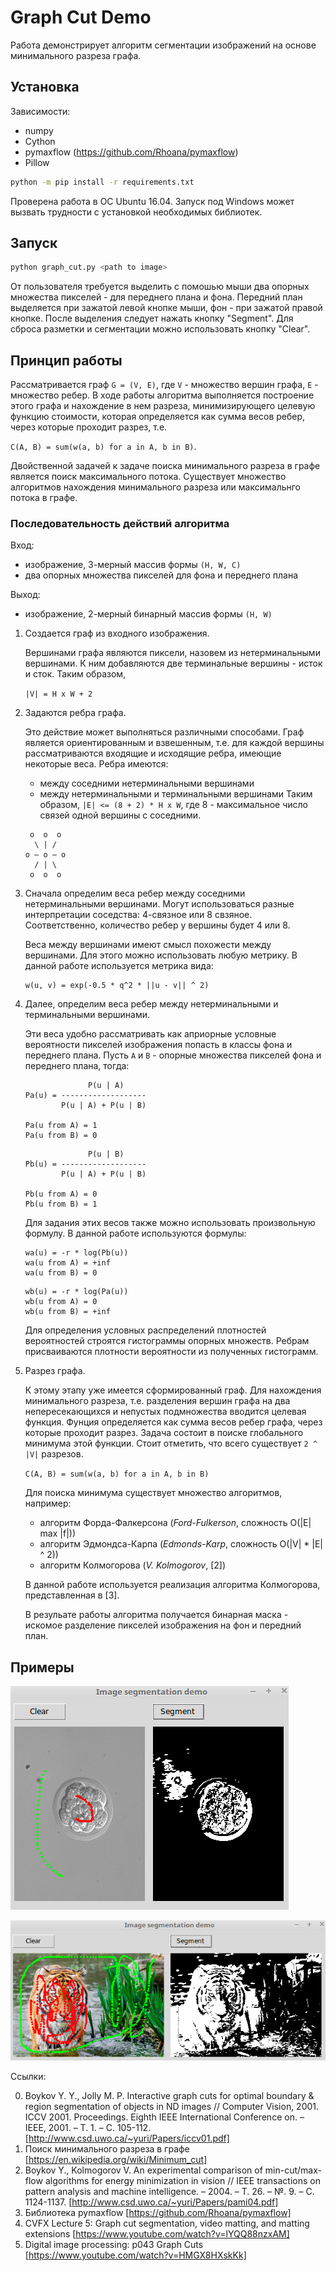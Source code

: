 # Graph Cut Demo

Работа демонстрирует алгоритм сегментации изображений на основе
минимального разреза графа.

## Установка

Зависимости:

- numpy
- Cython
- pymaxflow (https://github.com/Rhoana/pymaxflow)
- Pillow

``` bash
python -m pip install -r requirements.txt
```

Проверена работа в ОС Ubuntu 16.04. Запуск под Windows может вызвать трудности
с установкой необходимых библиотек.

## Запуск

``` bash
python graph_cut.py <path to image>
```

От пользователя требуется выделить с помошью мыши два опорных
множества пикселей - для переднего плана и фона. Передний план
выделяется при зажатой левой кнопке мыши, фон - при зажатой
правой кнопке. После выделения следует нажать кнопку "Segment".
Для сброса разметки и сегментации можно использовать кнопку
"Clear".

## Принцип работы

Рассматривается граф `G = (V, E)`, где `V` - множество вершин графа,
`Е` - множество ребер. В ходе работы алгоритма выполняется построение этого
графа и нахождение в нем разреза, минимизирующего целевую функцию стоимости,
которая определяется как сумма весов ребер, через которые проходит разрез,
т.е.

`C(A, B) = sum(w(a, b) for a in A, b in B)`.

Двойственной задачей к задаче поиска минимального разреза в графе является
поиск максимального потока. Существует множество алгоритмов нахождения
минимального разреза или максимальнго потока в графе.

### Последовательность действий алгоритма

Вход:
- изображение, 3-мерный массив формы `(H, W, C)`
- два опорных множества пикселей для фона и переднего плана

Выход:
- изображение, 2-мерный бинарный массив формы `(H, W)`

1. Создается граф из входного изображения.

    Вершинами графа являются пиксели, назовем из нетерминальными вершинами.
    К ним добавляются две терминальные вершины - исток и сток. Таким образом,

    `|V| = H x W + 2`

2. Задаются ребра графа.

    Это действие может выполняться различными способами.
    Граф является ориентированным и взвешенным, т.е. для каждой вершины
    рассматриваются входящие и исходящие ребра, имеющие некоторые веса.
    Ребра имеются:
    - между соседними нетерминальными вершинами
    - между нетерминальными и терминальными вершинами
    Таким образом, `|E| <= (8 + 2) * H x W`, где 8 - максимальное число связей
    одной вершины с соседними.

    ```
     o  o  o
      \ | /
    o — o — o
      / | \
     o  o  o
    ```

3.  Сначала определим веса ребер между соседними нетерминальными вершинами.
    Могут использоваться разные интерпретации соседства:
    4-связное или 8 свзяное. Соответственно, количество ребер у вершины будет
    4 или 8.

    Веса между вершинами имеют смысл похожести между вершинами. Для этого можно
    использовать любую метрику. В данной работе используется метрика вида:

    ```
    w(u, v) = exp(-0.5 * q^2 * ||u - v|| ^ 2)
    ```

4.  Далее, определим веса ребер между нетерминальными и терминальными вершинами.

    Эти веса удобно рассматривать как априорные условные вероятности пикселей
    изображения попасть в классы фона и переднего плана. Пусть `A` и `B` -
    опорные множества пикселей фона и переднего плана, тогда:

    ```
                  P(u | A)
    Pa(u) = -------------------
            P(u | A) + P(u | B)

    Pa(u from A) = 1
    Pa(u from B) = 0
    ```

    ```
                  P(u | B)
    Pb(u) = -------------------
            P(u | A) + P(u | B)

    Pb(u from A) = 0
    Pb(u from B) = 1
    ```

    Для задания этих весов также можно использовать произвольную формулу.
    В данной работе используются формулы:

    ```
    wa(u) = -r * log(Pb(u))
    wa(u from A) = +inf
    wa(u from B) = 0
    ```

    ```
    wb(u) = -r * log(Pa(u))
    wb(u from A) = 0
    wb(u from B) = +inf
    ```

    Для определения условных распределений плотностей
    вероятностей строятся гистограммы опорных множеств. Ребрам присваиваются
    плотности вероятности из полученных гистограмм.

5.  Разрез графа.

    К этому этапу уже имеется сформированный граф. Для нахождения минимального
    разреза, т.е. разделения вершин графа на два непересекающихся и непустых
    подмножества вводится целевая функция. Фунция определяется как сумма весов
    ребер графа, через которые проходит разрез. Задача состоит в поиске
    глобального минимума этой функции. Стоит отметить, что всего существует
    `2 ^ |V|` разрезов.

    `C(A, B) = sum(w(a, b) for a in A, b in B)`

    Для поиска минимума существует множество алгоритмов, например:
    - алгоритм Форда-Фалкерсона (*Ford-Fulkerson*, сложность O(|E| max |f|))
    - алгоритм Эдмондса-Карпа (*Edmonds-Karp*, сложность O(|V| * |E| ^ 2))
    - алгоритм Колмогорова (*V. Kolmogorov*, [2])

    В данной работе используется реализация алгоритма Колмогорова,
    представленная в [3].

    В резульате работы алгоритма получается бинарная маска - искомое
    разделение пикселей изображения на фон и передний план.


## Примеры

![demo1 image](demo/demo1.png)

![demo2 image](demo/demo2.png)

Ссылки:

0. Boykov Y. Y., Jolly M. P. Interactive graph cuts for optimal boundary & region segmentation of objects in ND images // Computer Vision, 2001. ICCV 2001. Proceedings. Eighth IEEE International Conference on. – IEEE, 2001. – Т. 1. – С. 105-112. [http://www.csd.uwo.ca/~yuri/Papers/iccv01.pdf]
1. Поиск минимального разреза в графе [https://en.wikipedia.org/wiki/Minimum_cut]
2. Boykov Y., Kolmogorov V. An experimental comparison of min-cut/max-flow algorithms for energy minimization in vision // IEEE transactions on pattern analysis and machine intelligence. – 2004. – Т. 26. – №. 9. – С. 1124-1137. [http://www.csd.uwo.ca/~yuri/Papers/pami04.pdf]
3. Библиотека pymaxflow [https://github.com/Rhoana/pymaxflow]
4. CVFX Lecture 5: Graph cut segmentation, video matting, and matting extensions [https://www.youtube.com/watch?v=lYQQ88nzxAM]
5. Digital image processing: p043 Graph Cuts [https://www.youtube.com/watch?v=HMGX8HXskKk]
